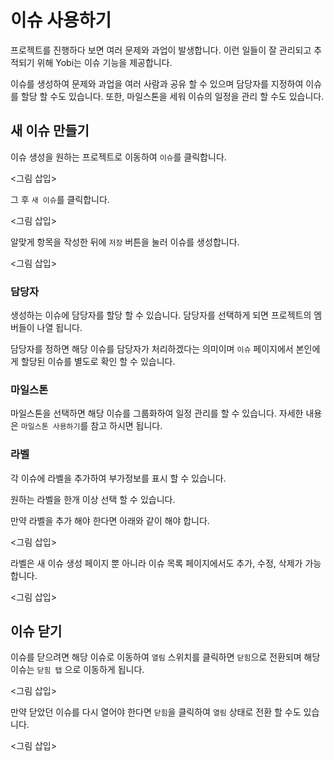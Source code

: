 # 이슈 사용하기

프로젝트를 진행하다 보면 여러 문제와 과업이 발생합니다. 이런 일들이 잘 관리되고 추적되기 위해 Yobi는 이슈 기능을 제공합니다.

이슈를 생성하여 문제와 과업을 여러 사람과 공유 할 수 있으며 담당자를 지정하여 이슈를 할당 할 수도 있습니다. 또한, 마일스톤을 세워 이슈의 일정을 관리 할 수도 있습니다.

## 새 이슈 만들기

이슈 생성을 원하는 프로젝트로 이동하여 `이슈`를 클릭합니다.

<그림 삽입>

그 후 `새 이슈`를 클릭합니다.

<그림 삽입>

알맞게 항목을 작성한 뒤에 `저장` 버튼을 눌러 이슈를 생성합니다.

<그림 삽입>

### 담당자

생성하는 이슈에 담당자를 할당 할 수 있습니다. 담당자를 선택하게 되면 프로젝트의 멤버들이 나열 됩니다.

담당자를 정하면 해당 이슈를 담당자가 처리하겠다는 의미이며 `이슈` 페이지에서 본인에게 할당된 이슈를 별도로 확인 할 수 있습니다.

### 마일스톤

마일스톤을 선택하면 해당 이슈를 그룹화하여 일정 관리를 할 수 있습니다. 자세한 내용은 `마일스톤 사용하기`를 참고 하시면 됩니다.

### 라벨

각 이슈에 라벨을 추가하여 부가정보를 표시 할 수 있습니다.

원하는 라벨을 한개 이상 선택 할 수 있습니다.

만약 라벨을 추가 해야 한다면 아래와 같이 해야 합니다.

<그림 삽입>

라벨은 새 이슈 생성 페이지 뿐 아니라 이슈 목록 페이지에서도 추가, 수정, 삭제가 가능합니다.

<그림 삽입>


## 이슈 닫기

이슈를 닫으려면 해당 이슈로 이동하여 `열림` 스위치를 클릭하면 `닫힘`으로 전환되며 해당 이슈는 `닫힘 탭` 으로 이동하게 됩니다.

<그림 삽입>

만약 닫았던 이슈를 다시 열어야 한다면 `닫힘`을 클릭하여 `열림` 상태로 전환 할 수도 있습니다.

<그림 삽입>
